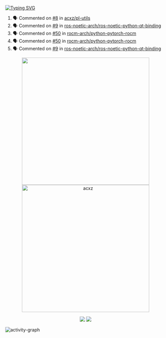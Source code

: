 [![Typing SVG](https://readme-typing-svg.herokuapp.com?size=16&color=AFFFA3&multiline=true&height=75&lines=contributing+to+robotics%2Faerospace%2Fml%2Fgpu+software;packaging+it+for+archlinux;ricer)](https://git.io/typing-svg)

<!--START_SECTION:activity-->
1. 🗣 Commented on [#8](https://github.com/acxz/pl-utils/issues/8) in [acxz/pl-utils](https://github.com/acxz/pl-utils)
2. 🗣 Commented on [#9](https://github.com/ros-noetic-arch/ros-noetic-python-qt-binding/issues/9) in [ros-noetic-arch/ros-noetic-python-qt-binding](https://github.com/ros-noetic-arch/ros-noetic-python-qt-binding)
3. 🗣 Commented on [#50](https://github.com/rocm-arch/python-pytorch-rocm/issues/50) in [rocm-arch/python-pytorch-rocm](https://github.com/rocm-arch/python-pytorch-rocm)
4. 🗣 Commented on [#50](https://github.com/rocm-arch/python-pytorch-rocm/issues/50) in [rocm-arch/python-pytorch-rocm](https://github.com/rocm-arch/python-pytorch-rocm)
5. 🗣 Commented on [#9](https://github.com/ros-noetic-arch/ros-noetic-python-qt-binding/issues/9) in [ros-noetic-arch/ros-noetic-python-qt-binding](https://github.com/ros-noetic-arch/ros-noetic-python-qt-binding)
<!--END_SECTION:activity-->

<p align="center">
  <img width="400em" src=https://github-readme-stats.vercel.app/api?username=acxz&include_all_commits=true&show_icons=true />
  <img width="400em" src="https://github-readme-streak-stats.herokuapp.com/?user=acxz&" alt="acxz" />
</p>

<p align="center">
  <img src=https://github-readme-stats.vercel.app/api/top-langs/?username=acxz&layout=compact />
  <img src=https://github-profile-trophy.vercel.app/?username=acxz&row=2&column=4 />
</p>

![activity-graph](https://activity-graph.herokuapp.com/graph?username=acxz&theme=aqua)
